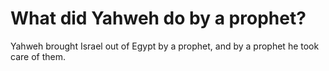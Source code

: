 # What did Yahweh do by a prophet?

Yahweh brought Israel out of Egypt by a prophet, and by a prophet he took care of them.
